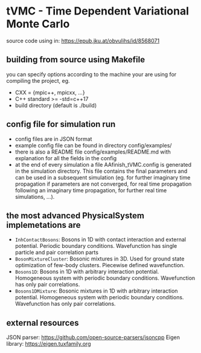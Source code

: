 # tVMC - Time Dependent Variational Monte Carlo

source code using in: https://epub.jku.at/obvulihs/id/8568071

## building from source using Makefile
you can specify options according to the machine your are using for compiling the project, eg.
- CXX = {mpic++, mpicxx, ...}
- C++ standard >= -std=c++17
- build directory (default is ./build)

## config file for simulation run
- config files are in JSON format
- example config file can be found in directory config/examples/
- there is also a README file config/examples/README.md with explanation for all the fields in the config
- at the end of every simulation a file AAfinish_tVMC.config is generated in the simulation directory. This file contains the final parameters and can be used in a subsequent simulation (eg. for further imaginary time propagation if parameters are not converged, for real time propagation following an imaginary time propagation, for further real time simulations, ...).

## the most advanced PhysicalSystem implemetations are
- `InhContactBosons`: Bosons in 1D with contact interaction and external potential. Periodic boundary conditions. Wavefunction has single particle and pair correlation parts
- `BosonMixtureCluster`: Bosonic mixtures in 3D. Used for ground state optimization of few-body clusters. Piecewise defined wavefunction.
- `Bosons1D`: Bosons in 1D with arbitrary interaction potential. Homogeneous system with periodic boundary conditions. Wavefunction has only pair correlations.
- `Bosons1DMixture`: Bosonic mixtures in 1D with arbitrary interaction potential. Homogeneous system with periodic boundary conditions. Wavefunction has only pair correlations.

## external resources
JSON parser: https://github.com/open-source-parsers/jsoncpp
Eigen library: https://eigen.tuxfamily.org
